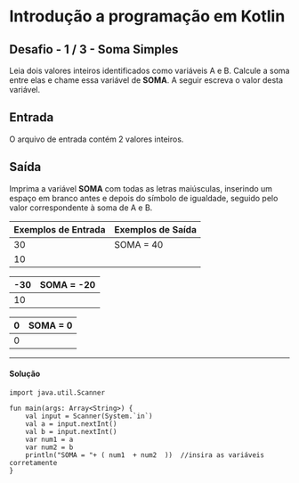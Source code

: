 # **Introdução a programação em Kotlin**

## Desafio - **1** **/** **3** **-** **Soma Simples**

Leia dois valores inteiros identificados como variáveis A e B. Calcule a soma entre elas e chame essa variável de **SOMA**.
A seguir escreva o valor desta variável.

## Entrada

O arquivo de entrada contém 2 valores inteiros.

## Saída

Imprima a variável **SOMA** com todas as letras maiúsculas, inserindo um espaço em branco antes e depois do símbolo de igualdade, seguido pelo valor correspondente à soma de A e B.

 

| Exemplos de Entrada | Exemplos de Saída |
| ------------------- | ----------------- |
| 30                  | SOMA = 40         |
| 10                  |                   |

| -30  | SOMA = -20 |
| ---- | ---------- |
| 10   |            |

| 0    | SOMA = 0 |
| ---- | -------- |
| 0    |          |



<hr />

<h4 align="left">Solução</h4>

    import java.util.Scanner
    
    fun main(args: Array<String>) {
        val input = Scanner(System.`in`)
        val a = input.nextInt()
        val b = input.nextInt()
        var num1 = a
        var num2 = b
        println("SOMA = "+ ( num1  + num2  ))  //insira as variáveis corretamente
    }